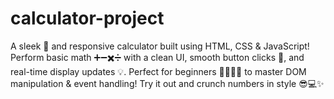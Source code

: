 # calculator-project
A sleek 🧮 and responsive calculator built using HTML, CSS &amp; JavaScript! Perform basic math ➕➖✖️➗ with a clean UI, smooth button clicks 🎯, and real-time display updates 💡. Perfect for beginners 👨‍💻👩‍💻 to master DOM manipulation &amp; event handling! Try it out and crunch numbers in style 😎💻✨
